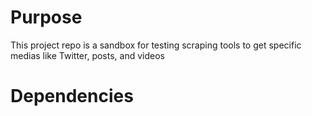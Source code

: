 # Purpose

This project repo is a sandbox for testing scraping tools to get specific medias like Twitter, posts, and videos

# Dependencies

